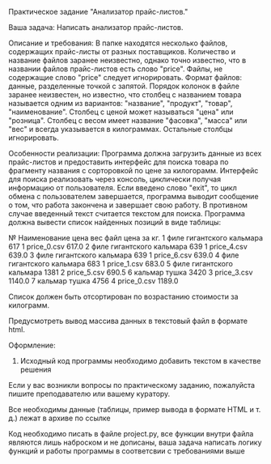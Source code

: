 Практическое задание "Анализатор прайс-листов."

Ваша задача:
Написать анализатор прайс-листов.

Описание и требования:
В папке находятся несколько файлов, содержащих прайс-листы от разных поставщиков.
Количество и название файлов заранее неизвестно, однако точно известно, что в названии файлов прайс-листов есть слово "price".
Файлы, не содержащие слово "price" следует игнорировать.
Формат файлов: данные, разделенные точкой с запятой.
Порядок колонок в файле заранее неизвестен, но известно, что столбец с названием товара называется одним из вариантов: "название", "продукт", "товар", "наименование".
Столбец с ценой может называться "цена" или "розница".
Столбец с весом имеет название "фасовка", "масса" или "вес" и всегда указывается в килограммах.
Остальные столбцы игнорировать.

Особенности реализации:
Программа должна загрузить данные из всех прайс-листов и предоставить интерфейс для поиска товара по фрагменту названия с сорторовкой по цене за килогорамм.
Интерфейс для поиска реализовать через консоль, циклически получая информацию от пользователя.
Если введено слово "exit", то цикл обмена с пользователем завершается, программа выводит сообщение о том, что работа закончена и завершает свою работу. В противном случае введенный текст считается текстом для поиска. Программа должна вывести список найденных позиций в виде таблицы:

№   Наименование               цена вес   файл   цена за кг.
1   филе гигантского кальмара         617  1 price_0.csv 617.0
2   филе гигантского кальмара         639  1 price_4.csv 639.0
3   филе гигантского кальмара         639  1 price_6.csv 639.0
4   филе гигантского кальмара         683  1 price_1.csv 683.0
5   филе гигантского кальмара         1381  2 price_5.csv 690.5
6   кальмар тушка                   3420  3 price_3.csv 1140.0
7   кальмар тушка                   4756  4 price_0.csv 1189.0

Список должен быть отсортирован по возрастанию стоимости за килограмм.

Предусмотреть вывод массива данных в текстовый файл в формате html.


Оформление:
1. Исходный код программы необходимо добавить текстом в качестве решения

Если у вас возникли вопросы по практическому заданию, пожалуйста пишите преподавателю или вашему куратору.

Все необходимы данные (таблицы, пример вывода в формате HTML и т. д.) лежат в архиве по ссылке

Код необходимо писать в файле project.py, все функции внутри файла являются лишь наброском и не дописаны, ваша задача написать логику функций и работы программы в соответсвии с требованиями выше